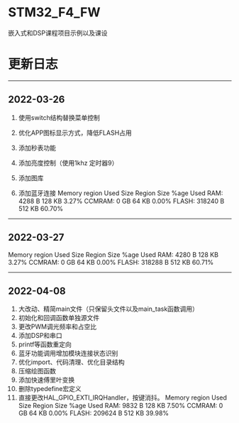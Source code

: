 # STM32_F4_FW
嵌入式和DSP课程项目示例以及课设

# 更新日志

---

## 2022-03-26

1. 使用switch结构替换菜单控制

2. 优化APP图标显示方式，降低FLASH占用

3. 添加秒表功能

4. 添加亮度控制（使用1khz 定时器9）

5. 添加图库

6. 添加蓝牙连接
   Memory region         Used Size  Region Size  %age Used
   RAM:        4288 B       128 KB      3.27%
   CCMRAM:          0 GB        64 KB      0.00%
   FLASH:      318240 B       512 KB     60.70%

---

## 2022-03-27

   Memory region         Used Size  Region Size  %age Used
   RAM:        4280 B       128 KB      3.27%
   CCMRAM:          0 GB        64 KB      0.00%
   FLASH:      318288 B       512 KB     60.71%

---

## 2022-04-08

1. 大改动、精简main文件（只保留头文件以及main_task函数调用）
2. 初始化和回调函数单独源文件
3. 更改PWM调光频率和占空比
4. 添加DSP和串口
5. printf等函数重定向
6. 蓝牙功能调用增加模块连接状态识别
7. 优化import、代码清理、优化目录结构
8. 压缩绘图函数
9. 添加快速傅里叶变换
10. 删除typedefine宏定义
11. 直接更改HAL_GPIO_EXTI_IRQHandler，按键消抖。
    Memory region         Used Size  Region Size  %age Used
    RAM:        9832 B       128 KB      7.50%
    CCMRAM:          0 GB        64 KB      0.00%
    FLASH:      209624 B       512 KB     39.98%

